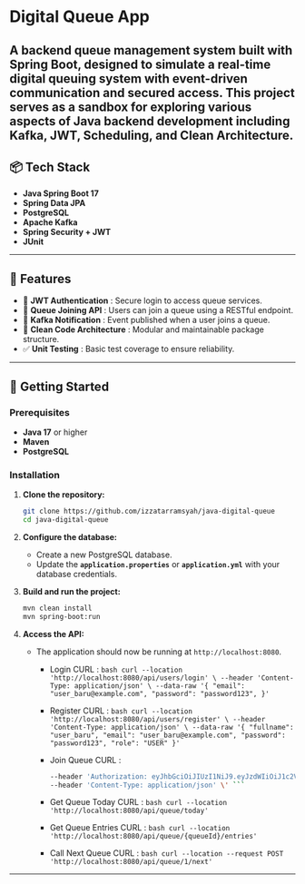 # Digital Queue App

A backend queue management system built with Spring Boot, designed to simulate a real-time digital queuing system with event-driven communication and secured access. This project serves as a sandbox for exploring various aspects of Java backend development including Kafka, JWT, Scheduling, and Clean Architecture.
---

## 📦 Tech Stack

- **Java Spring Boot 17**
- **Spring Data JPA**
- **PostgreSQL**
- **Apache Kafka** 
- **Spring Security + JWT**
- **JUnit**

---

## 🔧 Features

- 🔐 **JWT Authentication** : Secure login to access queue services.
- 🧾 **Queue Joining API** : Users can join a queue using a RESTful endpoint.
- 📣 **Kafka Notification** : Event published when a user joins a queue.
- 🧹 **Clean Code Architecture** : Modular and maintainable package structure.
- ✅ **Unit Testing** : Basic test coverage to ensure reliability.

---

## 🚀 Getting Started

### Prerequisites
- **Java 17** or higher
- **Maven**
- **PostgreSQL**

### Installation

1. **Clone the repository:**
    ```bash
    git clone https://github.com/izzatarramsyah/java-digital-queue
    cd java-digital-queue
    ```

2. **Configure the database:**
    - Create a new PostgreSQL database.
    - Update the **`application.properties`** or **`application.yml`** with your database credentials.

3. **Build and run the project:**
    ```bash
    mvn clean install
    mvn spring-boot:run
    ```

4. **Access the API:**
    - The application should now be running at `http://localhost:8080`.

        -  Login CURL :
                ```bash
                curl --location 'http://localhost:8080/api/users/login' \
                --header 'Content-Type: application/json' \
                --data-raw '{
                  "email": "user_baru@example.com",
                  "password": "password123",
                }'```
        
        - Register CURL :
              ```bash
                curl --location 'http://localhost:8080/api/users/register' \
                --header 'Content-Type: application/json' \
                --data-raw '{
                  "fullname": "user_baru",
                  "email": "user_baru@example.com",
                  "password": "password123",
                  "role": "USER"
                }'```
        
        - Join Queue CURL : 
            ```bash curl --location 'http://localhost:8080/api/queue/{queueId}/join?userId={userId}' \
            --header 'Authorization: eyJhbGciOiJIUzI1NiJ9.eyJzdWIiOiJ1c2VyX2JhcnVAZXhhbXBsZS5jb20iLCJpc3MiOiJUaWNrZXRpblNlcnZpY2UiLCJpYXQiOjE3NDg0MTgxNzksImV4cCI6MTc0ODQyMTc3OX0.VF44kRt8cQ8Qak3twHlOUAhWIuXftiQOdUv0Gb3639M' \
            --header 'Content-Type: application/json' \' ```
        
        - Get Queue Today CURL : 
        ```bash curl --location 'http://localhost:8080/api/queue/today' ```
        
        - Get Queue Entries CURL : 
        ```bash curl --location 'http://localhost:8080/api/queue/{queueId}/entries' ```
        
        - Call Next Queue CURL : 
        ```bash curl --location --request POST 'http://localhost:8080/api/queue/1/next' ```

---

